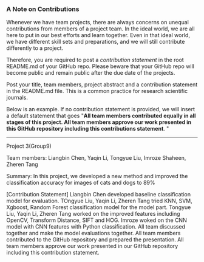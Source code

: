 ### A Note on Contributions

Whenever we have team projects, there are always concerns on unequal contributions from members of a project team. In the ideal world, we are all here to put in our best efforts and learn together. Even in that ideal world, we have different skill sets and preparations, and we will still contribute differently to a project. 

Therefore, you are required to post a *contribution statement* in the root README.md of your GitHub repo. Please beware that your GitHub repo will become public and remain public after the due date of the projects. 

Post your title, team members, project abstract and a contribution statement in the README.md file.  This is a common practice for research scientific journals. 

Below is an example. If no contribution statement is provided, we will insert a default statement that goes "**All team members contributed equally in all stages of this project. All team members approve our work presented in this GitHub repository including this contributions statement**. "

---

Project 3(Group9)

Team members: Liangbin Chen, Yaqin Li, Tongyue Liu, Imroze Shaheen, Zheren Tang

Summary: In this project, we developed a new method and improved the classification accuracy for images of cats and dogs to 89%

[Contribution Statement] Liangbin Chen developed baseline classification model for evaluation. TOngyue Liu, Yaqin Li, Zheren Tang tried KNN, SVM, Xgboost, Random Forest classification model for the model part. Tongyue Liu, Yaqin Li, Zheren Tang worked on the improved features including OpenCV, Transform Distance, SIFT and HOG. Imroze woked on the CNN model with CNN features with Python classification. All team discussed together and make the model evaluations together. All team members contributed to the GitHub repository and prepared the presentation. All team members approve our work presented in our GitHub repository including this contribution statement.